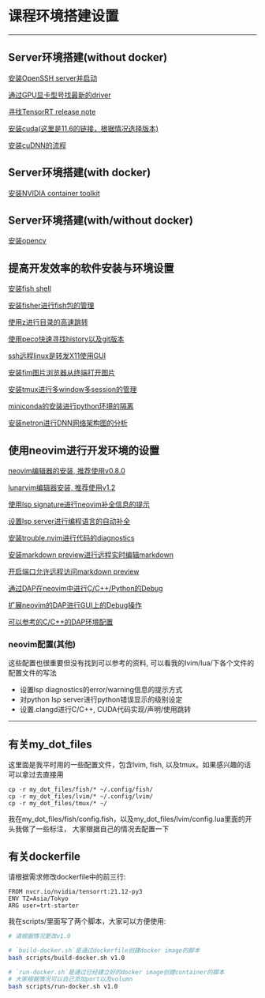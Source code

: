# 课程环境搭建设置

---

## Server环境搭建(without docker)

[安装OpenSSH server并启动](https://www.cyberciti.biz/faq/ubuntu-linux-install-openssh-server/)

[通过GPU显卡型号找最新的driver](https://www.nvidia.com/Download/index.aspx?lang=en-us)

[寻找TensorRT release note](https://docs.nvidia.com/deeplearning/tensorrt/release-notes/index.html#rel-8-5-1)

[安装cuda(这里是11.6的链接，根据情况选择版本)](https://developer.nvidia.com/cuda-11-6-2-download-archive?target_os=Linux&target_arch=x86_64&Distribution=Ubuntu&target_version=20.04&target_type=runfile_local)

[安装cuDNN的流程](https://docs.nvidia.com/deeplearning/cudnn/install-guide/index.html)



## Server环境搭建(with docker)

[安装NVIDIA container toolkit](https://docs.nvidia.com/datacenter/cloud-native/container-toolkit/install-guide.html#setting-up-nvidia-container-toolkit)



## Server环境搭建(with/without docker)

[安装opencv](https://docs.opencv.org/4.5.2/d7/d9f/tutorial_linux_install.html)



## 提高开发效率的软件安装与环境设置

[安装fish shell](https://fishshell.com)

[安装fisher进行fish包的管理](https://github.com/jorgebucaran/fisher)

[使用z进行目录的高速跳转](https://github.com/jethrokuan/z)

[使用peco快速寻找history以及git版本](https://github.com/peco/peco)

[ssh远程linux是转发X11使用GUI](https://blog.csdn.net/weixin_44966641/article/details/120365459)

[安装fim图片浏览器从终端打开图片](https://howtoinstall.co/en/fim)

[安装tmux进行多window多session的管理](https://github.com/tmux/tmux/wiki)

[miniconda的安装进行python环境的隔离](https://docs.conda.io/projects/conda/en/latest/user-guide/install/linux.html)

[安装netron进行DNN网络架构图的分析](https://github.com/lutzroeder/netron)



## 使用neovim进行开发环境的设置

[neovim编辑器的安装, 推荐使用v0.8.0](https://neovim.io/)

[lunarvim编辑器安装, 推荐使用v1.2](https://www.lunarvim.org)

[使用lsp signature进行neovim补全信息的提示](https://github.com/ray-x/lsp_signature.nvim)

[设置lsp server进行编程语言的自动补全](https://github.com/neovim/nvim-lspconfig)

[安装trouble.nvim进行代码的diagnostics](https://github.com/folke/trouble.nvim)

[安装markdown preview进行远程实时编辑markdown](https://github.com/iamcco/markdown-preview.nvim)

[开启端口允许远程访问markdown preview](https://blog.csdn.net/haima1998/article/details/112741623)

[通过DAP在neovim中进行C/C++/Python的Debug](https://github.com/mfussenegger/nvim-dap)

[扩展neovim的DAP进行GUI上的Debug操作](https://github.com/rcarriga/nvim-dap-ui)

[可以参考的C/C++的DAP环境配置](https://github.com/LunarVim/starter.lvim/blob/c-ide/config.lua)

### neovim配置(其他)
这些配置也很重要但没有找到可以参考的资料, 可以看我的lvim/lua/下各个文件的配置文件的写法
- 设置lsp diagnostics的error/warning信息的提示方式
- 对python lsp server进行python错误显示的级别设定
- 设置.clangd进行C/C++, CUDA代码实现/声明/使用跳转

---
## 有关my_dot_files
这里面是我平时用的一些配置文件，包含lvim, fish, 以及tmux。如果感兴趣的话可以拿过去直接用
```
cp -r my_dot_files/fish/* ~/.config/fish/
cp -r my_dot_files/lvim/* ~/.config/lvim/
cp -r my_dot_files/tmux/* ~/
```
我在my_dot_files/fish/config.fish，以及my_dot_files/lvim/config.lua里面的开头我做了一些标注，
大家根据自己的情况去配置一下

## 有关dockerfile
请根据需求修改dockerfile中的前三行:
```
FROM nvcr.io/nvidia/tensorrt:21.12-py3   
ENV TZ=Asia/Tokyo
ARG user=trt-starter
```

我在scripts/里面写了两个脚本，大家可以方便使用:
```bash
# 请根据情况更改v1.0

# `build-docker.sh`是通过dockerfile创建docker image的脚本
bash scripts/build-docker.sh v1.0

# `run-docker.sh`是通过已经建立好的docker image创建container的脚本
# 大家根据情况可以自己添加port以及volumn
bash scripts/run-docker.sh v1.0
```


